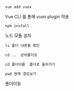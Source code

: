 ```
vue add vuex
```

Vue CLI 를 통해 vuex plugin 적용



```
npm install
```

노드 모듈 설치





```
ls 폴더 내용물 확인

cd ..  상위폴더로

cd 폴더이름  폴더로 들어가기

pwd 현재 경로보기
```

폴더이동